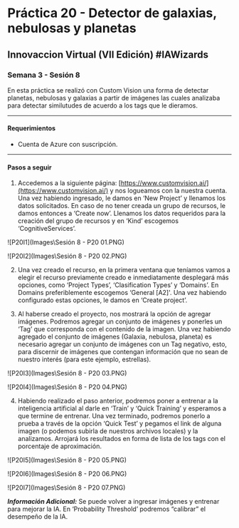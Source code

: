 # Práctica 20 - Detector de galaxias, nebulosas y planetas

## Innovaccion Virtual (VII Edición) #IAWizards

### Semana 3 - Sesión 8

En esta práctica se realizó con Custom Vision una forma de detectar planetas, nebulosas y galaxias a partir de imágenes las cuales analizaba para detectar similutudes de acuerdo a los tags que le dieramos. 

------------------------------------------------------

#### Requerimientos
- Cuenta de Azure con suscripción.

-------------------------------------------------------

#### Pasos a seguir

1. Accedemos a la siguiente página: [https://www.customvision.ai/](https://www.customvision.ai/) y nos logueamos con la nuestra cuenta. Una vez habiendo ingresado, le damos en ‘New Project’ y llenamos los datos solicitados. En caso de no tener creada un grupo de recursos, le damos entonces a ‘Create now’. Llenamos los datos requeridos para la creación del grupo de recursos y en ‘Kind’ escogemos ‘CognitiveServices’.

![P20I1](Images\Sesión 8 - P20 01.PNG)

![P20I2](Images\Sesión 8 - P20 02.PNG)

2. Una vez creado el recurso, en la primera ventana que teníamos vamos a elegir el recurso previamente creado e inmediatamente desplegará más opciones, como ‘Project Types’, ‘Clasification Types’ y ‘Domains’. En Domains preferiblemente escogemos ‘General [A2]'. Una vez habiendo configurado estas opciones, le damos en ‘Create project’.

3. Al haberse creado el proyecto, nos mostrará la opción de agregar imágenes. Podremos agregar un conjunto de imágenes y ponerles un ‘Tag’ que corresponda con el contenido de la imagen. Una vez habiendo agregado el conjunto de imágenes (Galaxia, nebulosa, planeta) es necesario agregar un conjunto de imágenes con un Tag negativo, esto, para discernir de imágenes que contengan información que no sean de nuestro interés (para este ejemplo, estrellas).

![P20I3](Images\Sesión 8 - P20 03.PNG)

![P20I4](Images\Sesión 8 - P20 04.PNG)

4. Habiendo realizado el paso anterior, podremos poner a entrenar a la inteligencia artificial al darle en ‘Train’ y ‘Quick Training’ y esperamos a que termine de entrenar. Una vez terminado, podremos ponerlo a prueba a través de la opción ‘Quick Test’ y pegamos el link de alguna imagen (o podemos subirla de nuestros archivos locales) y la analizamos. Arrojará los resultados en forma de lista de los tags con el porcentaje de aproximación.

![P20I5](Images\Sesión 8 - P20 05.PNG)

![P20I6](Images\Sesión 8 - P20 06.PNG)

![P20I7](Images\Sesión 8 - P20 07.PNG)

***Información Adicional:*** Se puede volver a ingresar imágenes y entrenar para mejorar la IA. En ‘Probability Threshold’ podremos “calibrar” el desempeño de la IA.